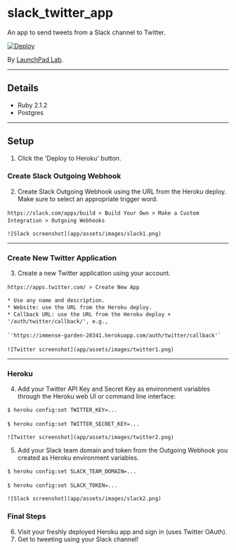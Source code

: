 # slack_twitter_app

An app to send tweets from a Slack channel to Twitter.

[![Deploy](https://www.herokucdn.com/deploy/button.svg)](https://heroku.com/deploy?template=https://github.com/LaunchPadLab/slack_twitter_app/tree/heroku_deploy_test)

By [LaunchPad Lab](http://launchpadlab.com).

***

## Details

* Ruby 2.1.2
* Postgres

***

## Setup

1. Click the 'Deploy to Heroku' button.

  ### Create Slack Outgoing Webhook

2. Create Slack Outgoing Webhook using the URL from the Heroku deploy. Make sure to select an appropriate trigger word.

  `https://slack.com/apps/build > Build Your Own > Make a Custom Integration > Outgoing Webhooks`

    ![Slack screenshot](app/assets/images/slack1.png)

  ***

  ### Create New Twitter Application

3. Create a new Twitter application using your account.

  `https://apps.twitter.com/ > Create New App`

    * Use any name and description.
    * Website: use the URL from the Heroku deploy.
    * Callback URL: use the URL from the Heroku deploy + '/auth/twitter/callback/', e.g.,

    `'https://immense-garden-20341.herokuapp.com/auth/twitter/callback'`

    ![Twitter screenshot](app/assets/images/twitter1.png)

  ***

  ### Heroku

4. Add your Twitter API Key and Secret Key as environment variables through the Heroku web UI or command line interface:

  ~~~~
  $ heroku config:set TWITTER_KEY=...

  $ heroku config:set TWITTER_SECRET_KEY=...
  ~~~~

    ![Twitter screenshot](app/assets/images/twitter2.png)


5. Add your Slack team domain and token from the Outgoing Webhook you created as Heroku environment variables.

  ~~~~
  $ heroku config:set SLACK_TEAM_DOMAIN=...

  $ heroku config:set SLACK_TOKEN=...
  ~~~~

    ![Slack screenshot](app/assets/images/slack2.png)

  ### Final Steps

6. Visit your freshly deployed Heroku app and sign in (uses Twitter OAuth).
7. Get to tweeting using your Slack channel!
